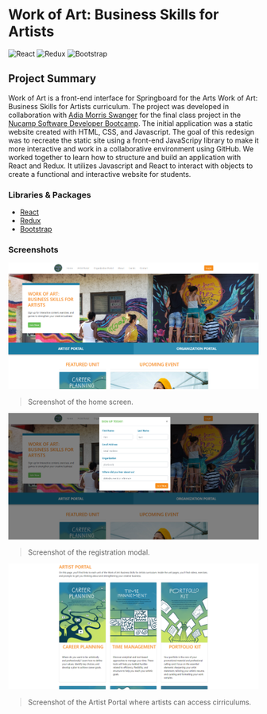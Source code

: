# Work of Art: Business Skills for Artists
![React](https://img.shields.io/badge/react-%2320232a.svg?style=for-the-badge&logo=react&logoColor=%2361DAFB)
![Redux](https://img.shields.io/badge/redux-%23593d88.svg?style=for-the-badge&logo=redux&logoColor=white)
![Bootstrap](https://img.shields.io/badge/bootstrap-%238511FA.svg?style=for-the-badge&logo=bootstrap&logoColor=white)


## Project Summary
Work of Art is a front-end interface for Springboard for the Arts Work of Art: Business Skills for Artists curriculum. The project was developed in collaboration with [Adia Morris Swanger](https://github.com/adiamorrisswanger/) for the final class project in the [Nucamp Software Developer Bootcamp](https://nucamp.co/). The initial application was a static website created with HTML, CSS, and Javascript. The goal of this redesign was to recreate the static site using a front-end JavaScripy library to make it more interactive and work in a collaborative environment using GitHub. We worked together to learn how to structure and build an application with React and Redux. It utilizes Javascript and React to interact with objects to create a functional and interactive website for students.


### Libraries & Packages
* [React](https://react.dev/)
* [Redux](https://redux.js.org/)
* [Bootstrap](https://getbootstrap.com/)


### Screenshots
![Home Screen](https://github.com/RachelNurmi91/Work-of-Art/blob/main/screen-shot-1.PNG?raw=true)
> Screenshot of the home screen.
>
> 
![Registration Modal](https://github.com/RachelNurmi91/Work-of-Art/blob/main/screen-shot-2.PNG?raw=true)
> Screenshot of the registration modal.
>
> 
![Artist Poral](https://github.com/RachelNurmi91/Work-of-Art/blob/main/screen-shot-3.PNG?raw=true)
> Screenshot of the Artist Portal where artists can access cirriculums.
